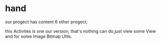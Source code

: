# hand
our progect has content 6 other progect;

this Activites is one our version, that's nothing can do,just view some View and for some Image Bitmap Utils.
